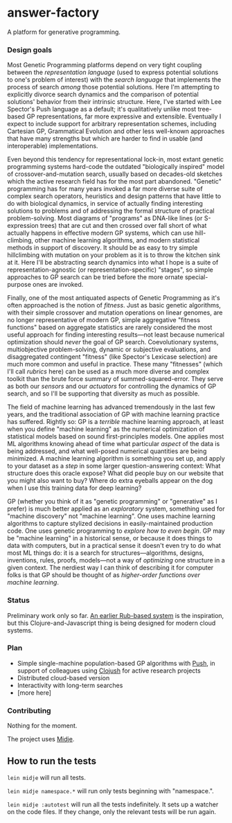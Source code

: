 # answer-factory

A platform for generative programming.

### Design goals

Most Genetic Programming platforms depend on very tight coupling between the _representation language_ (used to express potential solutions to one's problem of interest) with the _search language_ that implements the process of search _among_ those potential solutions. Here I'm attempting to explicitly divorce search dynamics and the comparison of potential solutions' behavior from their intrinsic structure. Here, I've started with Lee Spector's Push language as a default; it's qualitatively unlike most tree-based GP representations, far more expressive and extensible. Eventually I expect to include support for arbitrary representation schemes, including Cartesian GP, Grammatical Evolution and other less well-known approaches that have many strengths but which are harder to find in usable (and interoperable) implementations.

Even beyond this tendency for representational lock-in, most extant genetic programming systems hard-code the outdated "biologically inspired" model of crossover-and-mutation search, usually based on decades-old sketches which the active research field has for the most part abandoned. "Genetic" programming has for many years invoked a far more diverse suite of complex search operators, heuristics and design patterns that have little to do with biological dynamics, in service of actually finding interesting solutions to problems and of addressing the formal structure of practical problem-solving. Most diagrams of "programs" as DNA-like lines (or S-expression trees) that are cut and then crossed over fall short of what actually happens in effective modern GP systems, which can use hill-climbing, other machine learning algorithms, and modern statistical methods in support of discovery. It should be as easy to try simple hillclimbing with mutation on your problem as it is to throw the kitchen sink at it. Here I'll be abstracting search dynamics into what I hope is a suite of representation-agnostic (or representation-specific) "stages", so simple approaches to GP search can be tried before the more ornate special-purpose ones are invoked.

Finally, one of the most antiquated aspects of Genetic Programming as it's often approached is the notion of _fitness_. Just as basic genetic algorithms, with their simple crossover and mutation operations on linear genomes, are no longer representative of modern GP, simple aggregative "fitness functions" based on aggregate statistics are rarely considered the most useful approach for finding interesting results—not least because numerical optimization should  _never_ the goal of GP search. Coevolutionary systems, multiobjective problem-solving, dynamic or subjective evaluations, and disaggregated contingent "fitness" (like Spector's Lexicase selection) are much more common and useful in practice. These many "fitnesses" (which I'll call _rubrics_ here) can be used as a much more diverse and complex toolkit than the brute force summary of summed-squared-error. They serve as both our _sensors_ and our _actuators_ for controlling the dynamics of GP search, and so I'll be supporting that diversity as much as possible.

The field of machine learning has advanced tremendously in the last few years, and the traditional association of GP with machine learning practice has suffered. Rightly so: GP is a _terrible_ machine learning approach, at least when you define "machine learning" as the numerical optimization of statistical models based on sound first-principles models. One applies most ML algorithms knowing ahead of time what particular _aspect_ of the data is being addressed, and what well-posed numerical quantities are being minimized. A machine learning algorithm is something you set up, and apply to your dataset as a _step_ in some larger question-answering context: What structure does this oracle expose? What did people buy on our website that you might also want to buy? Where do extra eyeballs appear on the dog when I use this training data for deep learning?

GP (whether you think of it as "genetic programming" or "generative" as I prefer) is much better applied as an _exploratory_ system, something used for "machine discovery" not "machine learning". One uses machine learning algorithms to capture stylized decisions in easily-maintained production code. One uses genetic programming to _explore how to even begin_. GP may be "machine learning" in a historical sense, or because it does things to data with computers, but in a practical sense it doesn't even try to do what most ML things do: it is a search for structures—algorithms, designs, inventions, rules, proofs, models—not a way of _optimizing_ one structure in a given context. The nerdiest way I can think of describing it for computer folks is that GP should be thought of as _higher-order functions over machine learning_.

### Status

Preliminary work only so far. [An earlier Rub-based system](https://github.com/Vaguery/Answer-Factory) is the inspiration, but this Clojure-and-Javascript thing is being designed for modern cloud systems.

### Plan

- Simple single-machine population-based GP algorithms with [Push](https://github.com/Vaguery/push-in-clojure), in support of colleagues using [Clojush](https://github.com/lspector/Clojush) for active research projects
- Distributed cloud-based version
- Interactivity with long-term searches
- [more here]

### Contributing

Nothing for the moment.


The project uses [Midje](https://github.com/marick/Midje/).

## How to run the tests

`lein midje` will run all tests.

`lein midje namespace.*` will run only tests beginning with "namespace.".

`lein midje :autotest` will run all the tests indefinitely. It sets up a
watcher on the code files. If they change, only the relevant tests will be
run again.
